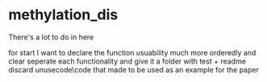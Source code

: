 # methylation_dis
There's a lot to do in here 

for start I want to declare the function usuability much more orderedly and clear 
seperate each functionality and give it a folder with test + readme 
discard unusecode\code that made to be used as an example for the paper 
